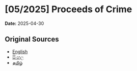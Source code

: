 # [05/2025] Proceeds of Crime

**Date:** 2025-04-30

## Original Sources

- [English](https://documents.gov.lk/view/acts/2025/4/05-2025_E.pdf)
- [සිංහල](https://documents.gov.lk/view/acts/2025/4/05-2025_S.pdf)
- [தமிழ்](https://documents.gov.lk/view/acts/2025/4/05-2025_T.pdf)
